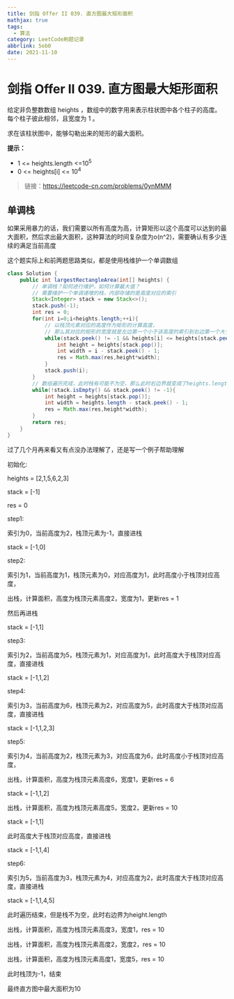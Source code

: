 ```yaml
---
title: 剑指 Offer II 039. 直方图最大矩形面积
mathjax: true
tags:
  - 算法
category: LeetCode刷题记录
abbrlink: 5eb0
date: 2021-11-10
---
```

# 剑指 Offer II 039. 直方图最大矩形面积

给定非负整数数组 heights ，数组中的数字用来表示柱状图中各个柱子的高度。每个柱子彼此相邻，且宽度为 1 。

求在该柱状图中，能够勾勒出来的矩形的最大面积。

**提示：**

- 1 <= heights.length <=10<sup>5</sup>
- 0 <= heights[i] <= 10<sup>4</sup>

> 链接：https://leetcode-cn.com/problems/0ynMMM

<!-- more -->

## 单调栈

如果采用暴力的话，我们需要以所有高度为高，计算矩形以这个高度可以达到的最大面积，然后求出最大面积，这种算法的时间复杂度为o(n^2)，需要确认有多少连续的满足当前高度

这个题实际上和前两题思路类似，都是使用栈维护一个单调数组

```java
class Solution {
    public int largestRectangleArea(int[] heights) {
        // 单调栈？如何进行维护，如何计算最大值？
        // 需要维护一个单调递增的栈，内部存储的是高度对应的索引
        Stack<Integer> stack = new Stack<>();
        stack.push(-1);
        int res = 0;
        for(int i=0;i<heights.length;++i){
            // 以栈顶元素对应的高度作为矩形的计算高度，
            // 那么其对应的矩形的宽度就是左边第一个小于该高度的索引到右边第一个大于该高度的索引
            while(stack.peek() != -1 && heights[i] <= heights[stack.peek()] ){
                int height = heights[stack.pop()];
                int width = i - stack.peek() - 1;
                res = Math.max(res,height*width);
            }
            stack.push(i);
        }
        // 数组遍历完成，此时栈有可能不为空，那么此时右边界就变成了heights.length
        while(!stack.isEmpty() && stack.peek() != -1){
            int height = heights[stack.pop()];
            int width = heights.length - stack.peek() - 1;
            res = Math.max(res,height*width);
        }
        return res;
    }
}
```

过了几个月再来看又有点没办法理解了，还是写一个例子帮助理解

初始化:

heights = [2,1,5,6,2,3]

stack = [-1]

res = 0

step1:

索引为0，当前高度为2，栈顶元素为-1，直接进栈

stack = [-1,0]

step2:

索引为1，当前高度为1，栈顶元素为0，对应高度为1，此时高度小于栈顶对应高度，

出栈，计算面积，高度为栈顶元素高度2，宽度为1，更新res = 1

然后再进栈

stack = [-1,1]

step3:

索引为2，当前高度为5，栈顶元素为1，对应高度为1，此时高度大于栈顶对应高度，直接进栈

stack = [-1,1,2]

step4:

索引为3，当前高度为6，栈顶元素为2，对应高度为5，此时高度大于栈顶对应高度，直接进栈

stack = [-1,1,2,3]

step5:

索引为4，当前高度为2，栈顶元素为3，对应高度为6，此时高度小于栈顶对应高度，

出栈，计算面积，高度为栈顶元素高度6，宽度1，更新res = 6

stack = [-1,1,2]

出栈，计算面积，高度为栈顶元素高度5，宽度2，更新res = 10

stack = [-1,1]

此时高度大于栈顶对应高度，直接进栈

stack = [-1,1,4]

step6:

索引为5，当前高度为3，栈顶元素为4，对应高度为2，此时高度大于栈顶对应高度，直接进栈

stack = [-1,1,4,5]

此时遍历结束，但是栈不为空，此时右边界为height.length

出栈，计算面积，高度为栈顶元素高度3，宽度1，res = 10

出栈，计算面积，高度为栈顶元素高度2，宽度2，res = 10

出栈，计算面积，高度为栈顶元素高度1，宽度5，res = 10

此时栈顶为-1，结束

最终直方图中最大面积为10

